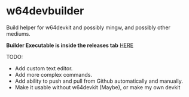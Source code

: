 # w64devbuilder
Build helper for w64devkit and possibly mingw, and possibly other mediums.

**Builder Executable is inside the releases tab** [HERE](https://github.com/Crafter-san/w64devbuilder/releases/tag/v2.0)


TODO:

* Add custom text editor.
* Add more complex commands.
* Add ability to push and pull from Github automatically and manually.
* Make it usable without w64devkit (Maybe), or make my own devkit
